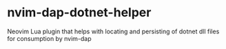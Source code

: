 # nvim-dap-dotnet-helper
Neovim Lua plugin that helps with locating and persisting of dotnet dll files for consumption by nvim-dap
